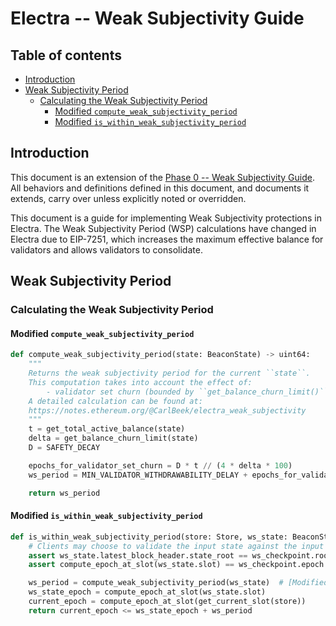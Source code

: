# Electra -- Weak Subjectivity Guide

## Table of contents

<!-- TOC -->
<!-- START doctoc generated TOC please keep comment here to allow auto update -->
<!-- DON'T EDIT THIS SECTION, INSTEAD RE-RUN doctoc TO UPDATE -->

- [Introduction](#introduction)
- [Weak Subjectivity Period](#weak-subjectivity-period)
  - [Calculating the Weak Subjectivity Period](#calculating-the-weak-subjectivity-period)
    - [Modified `compute_weak_subjectivity_period`](#modified-compute_weak_subjectivity_period)
    - [Modified `is_within_weak_subjectivity_period`](#modified-is_within_weak_subjectivity_period)

<!-- END doctoc generated TOC please keep comment here to allow auto update -->
<!-- /TOC -->

## Introduction

This document is an extension of the [Phase 0 -- Weak Subjectivity
Guide](../phase0/weak-subjectivity.md). All behaviors and definitions defined in this document, and
documents it extends, carry over unless explicitly noted or overridden.

This document is a guide for implementing Weak Subjectivity protections in Electra. The Weak
Subjectivity Period (WSP) calculations have changed in Electra due to EIP-7251, which increases the
maximum effective balance for validators and allows validators to consolidate.

## Weak Subjectivity Period

### Calculating the Weak Subjectivity Period

#### Modified `compute_weak_subjectivity_period`

```python
def compute_weak_subjectivity_period(state: BeaconState) -> uint64:
    """
    Returns the weak subjectivity period for the current ``state``.
    This computation takes into account the effect of:
        - validator set churn (bounded by ``get_balance_churn_limit()`` per epoch)
    A detailed calculation can be found at:
    https://notes.ethereum.org/@CarlBeek/electra_weak_subjectivity
    """
    t = get_total_active_balance(state)
    delta = get_balance_churn_limit(state)
    D = SAFETY_DECAY

    epochs_for_validator_set_churn = D * t // (4 * delta * 100)
    ws_period = MIN_VALIDATOR_WITHDRAWABILITY_DELAY + epochs_for_validator_set_churn

    return ws_period
```

#### Modified `is_within_weak_subjectivity_period`

```python
def is_within_weak_subjectivity_period(store: Store, ws_state: BeaconState, ws_checkpoint: Checkpoint) -> bool:
    # Clients may choose to validate the input state against the input Weak Subjectivity Checkpoint
    assert ws_state.latest_block_header.state_root == ws_checkpoint.root
    assert compute_epoch_at_slot(ws_state.slot) == ws_checkpoint.epoch

    ws_period = compute_weak_subjectivity_period(ws_state)  # [Modified in Electra]
    ws_state_epoch = compute_epoch_at_slot(ws_state.slot)
    current_epoch = compute_epoch_at_slot(get_current_slot(store))
    return current_epoch <= ws_state_epoch + ws_period
```
